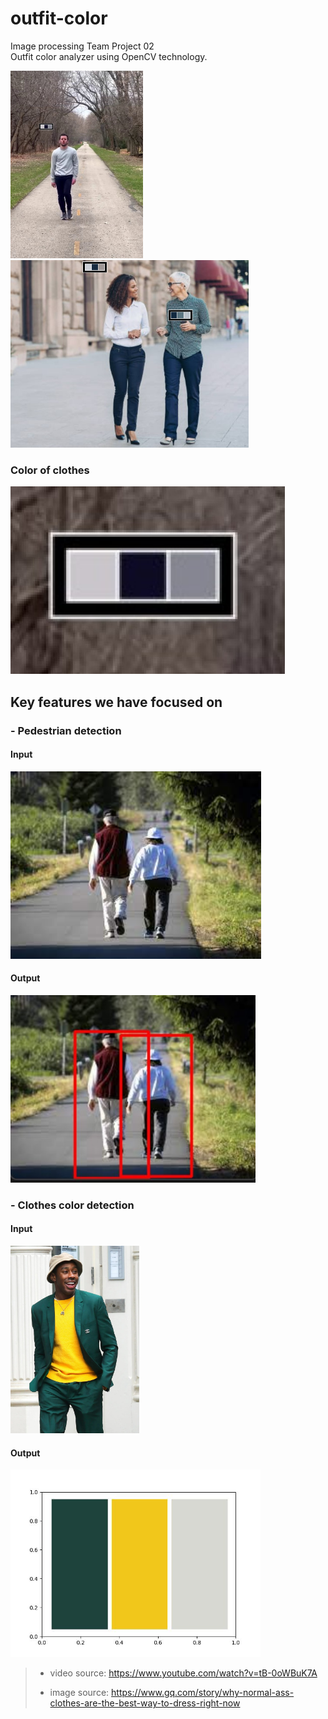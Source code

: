 # outfit-color
Image processing Team Project 02  
Outfit color analyzer using OpenCV technology.  

<img src = "readme_images/output/cdpd-1-person-walking_and_dancing.jpg" height = "300">
<img src = "readme_images/output/cdpd-2-women-walking.png" height = "300">

### Color of clothes
<img src = "readme_images/output/cdpd-zoom-1-person-walking_and_dancing.jpg" height = "300">

## Key features we have focused on
### - Pedestrian detection
#### Input  
<img src = "readme_images/input/2-people-walking.jpg" height = "300">

#### Output  
<img src = "readme_images/output/pd-2-people-walking.jpg" height = "300"> 

### - Clothes color detection
#### Input
<img src = "readme_images/input/1-person-wearing_colorful_clothes.jpg" height = "300"> 

#### Output
<img src = "readme_images/output/cd-1-person-wearing_colorful_clothes.jpeg" height = "300"> 

> - video source: https://www.youtube.com/watch?v=tB-0oWBuK7A
> 
> - image source: https://www.gq.com/story/why-normal-ass-clothes-are-the-best-way-to-dress-right-now
> 
